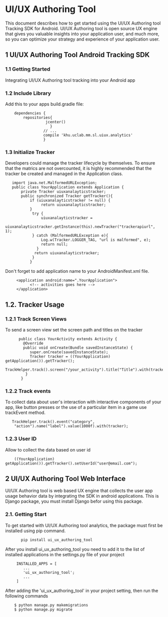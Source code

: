 #  UI/UX Authoring Tool

This document describes how to get started using the UI/UX Authoring tool Tracking SDK for Android. UI/UX Authoring tool is open source UX engine that gives you valuable insights into your application user, and much more, so you can optimize your strategy and experience of your application user.


## 1 UI/UX Authoring Tool Android Tracking SDK

### 1.1 Getting Started

Integrating UI/UX Authoring tool tracking into your Android app

### 1.2 Include Library

Add this to your apps build.gradle file:

        dependencies {
            repositories{
                      jcenter()
                        }
                     // ...
                     compile 'khu.uclab.mm.sl.uiux.analytics'
                     }

### 1.3 Initialize Tracker

Developers could manage the tracker lifecycle by themselves. To ensure that the matrics are not overcounted, it is highly recommended that the tracker be created and managed in the Application class. 

       import java.net.MalformedURLException;
       public class YourApplication extends Application {
           private Tracker uiuxanalayticstracker;
           public synchronized Tracker getTracker(){
               if (uiuxanalayticstracker != null) {
                    return uiuxanalayticstracker;
               }
                try {
                    uiuxanalayticstracker = 
                    uiuxanalayticstracker.getInstance(this).newTracker("trackerapiurl", 1);
                } catch (MalformedURLException e){
                    Log.w(Tracker.LOGGER_TAG, "url is malformed", e);
                    return null;
                  }
                 return uiuxanalayticstracker;
                }     
               }

Don't forget to add application name to your AndroidManifest.xml file.

         <application android:name=".YourApplication">
               <!-- activities goes here -->
         </application>

## 1.2. Tracker Usage

### 1.2.1 Track Screen Views

To send a screen view set the screen path and titles on the tracker

          public class YourActivity extends Activity {
            @Override
            public void onCreate(Bundle savedInstanceState) {
               super.onCreate(savedInstanceState);
               Tracker tracker = ((YourApplication) getApplication()).getTracker();
               TrackHelper.track().screen("/your_activity").title("Title").with(tracker);
             }
           }

### 1.2.2 Track events 

To collect data about user's interaction with interactive components of your app, like button presses or the use of a particular item in a game use trackEvent method.

       TrackHelper.track().event("category", 
        "action").name("label").value(1000f).with(tracker);

### 1.2.3 User ID

Allow to collect the data based on user id

        ((YourApplication) getApplication()).getTracker().setUserId("user@email.com");





## 2 UI/UX Authoring Tool Web Interface

UI/UX Authoring tool is web based UX engine that collects the user app usage behavior data by integrating the SDK in android applications. This is Django package, you must install Django befor using this package.

### 2.1. Getting Start

To get started with UI/UX Authoring tool analytics, the package must first be installed using pip command.

           pip install ui_ux_authoring_tool

After you install ui_ux_authoring_tool you need to add it to the list of installed applications in the settings.py file of your project

         INSTALLED_APPS = [
            ...
            'ui_ux_authoring_tool';
            ...
         ]

After adding the 'ui_ux_authoring_tool' in your project setting, then run the following commands

        $ python manage.py makemigrations
        $ python manage.py migrate  
